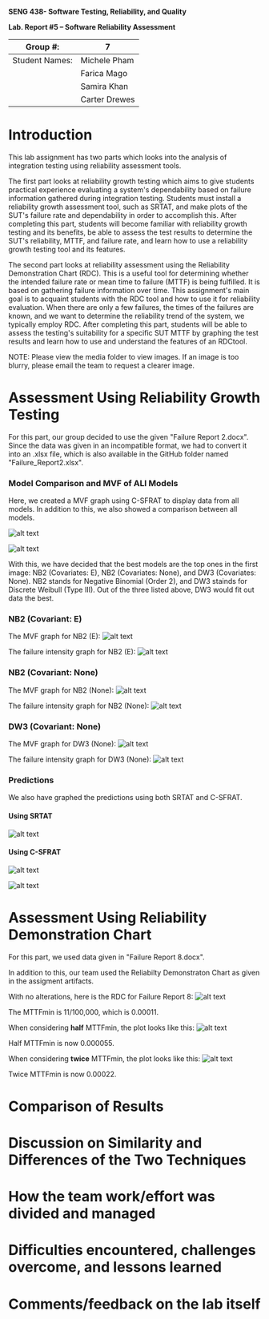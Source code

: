 **SENG 438- Software Testing, Reliability, and Quality**

**Lab. Report \#5 – Software Reliability Assessment**

| Group \#:       |  7 |
|-----------------|---|
| Student Names:  |  Michele Pham |
|                 |  Farica Mago |
|                 |  Samira Khan |
|                 |  Carter Drewes |

# Introduction
This lab assignment has two parts which looks into the analysis of integration testing using reliability assessment tools. 

The first part looks at reliability growth testing which aims to give students practical experience evaluating a system's dependability based on failure information gathered during integration testing. Students must install a reliability growth assessment tool, such as SRTAT, and make plots of the SUT's failure rate and dependability in order to accomplish this. After completing this part, students will become familiar with reliability growth testing and its benefits, be able to assess the test results to determine the SUT's reliability, MTTF, and failure rate, and
learn how to use a reliability growth testing tool and its features.

The second part looks at reliability assessment using the Reliability Demonstration Chart (RDC). This is a useful tool for determining whether the intended failure rate or mean time to failure (MTTF) is being fulfilled. It is based on gathering failure information over time. This assignment's main goal is to acquaint students with the RDC tool and how to use it for reliability evaluation. When there are only a few failures, the times of the failures are known, and we want to determine the reliability trend of the system, we typically employ RDC. After completing this part, students will be able to assess the testing's suitability for a specific SUT MTTF by graphing the test results and learn how to use and understand the features of an RDCtool.

NOTE: Please view the media folder to view images. If an image is too blurry, please email the team to request a clearer image. 

# Assessment Using Reliability Growth Testing 
For this part, our group decided to use the given "Failure Report 2.docx". Since the data was given in an incompatible format, we had to convert it into an .xlsx file, which is also available in the GitHub folder named "Failure_Report2.xlsx". 

### Model Comparison and MVF of ALl Models
Here, we created a MVF graph using C-SFRAT to display data from all models. In addition to this, we also showed a comparison between all models.

![alt text](https://github.com/michie08/SENG438-A5/blob/main/media/MVF-all2.jpg)

![alt text](https://github.com/michie08/SENG438-A5/blob/main/media/MVF-all1.jpg)

With this, we have decided that the best models are the top ones in the first image: NB2 (Covariates: E), NB2 (Covariates: None), and DW3 (Covariates: None). NB2 stands for Negative Binomial (Order 2), and DW3 stainds for Discrete Weibull (Type III). Out of the three listed above, DW3 would fit out data the best. 

### NB2 (Covariant: E)
The MVF graph for NB2 (E):
![alt text](https://github.com/michie08/SENG438-A5/blob/main/media/NB2(E)-MVF.jpg)

The failure intensity graph for NB2 (E):
![alt text](https://github.com/michie08/SENG438-A5/blob/main/media/NB2(E)-failure-intensity.jpg) 

### NB2 (Covariant: None)
The MVF graph for NB2 (None):
![alt text](https://github.com/michie08/SENG438-A5/blob/main/media/NB2(None)-MVF.jpg)

The failure intensity graph for NB2 (None):
![alt text](https://github.com/michie08/SENG438-A5/blob/main/media/NB2(None)-failure-intensity.jpg)

### DW3 (Covariant: None)
The MVF graph for DW3 (None):
![alt text](https://github.com/michie08/SENG438-A5/blob/main/media/DW3(None)-MVF.jpg)

The failure intensity graph for DW3 (None):
![alt text](https://github.com/michie08/SENG438-A5/blob/main/media/DW3(None)-failure-intensity.jpg)

### Predictions
We also have graphed the predictions using both SRTAT and C-SFRAT.

#### Using SRTAT
![alt text](https://github.com/michie08/SENG438-A5/blob/main/media/Prediction-SRTAT.jpg)

#### Using C-SFRAT
![alt text](https://github.com/michie08/SENG438-A5/blob/main/media/Prediction-C-SFRAT.jpg) 

![alt text](https://github.com/michie08/SENG438-A5/blob/main/media/Prediction-C-SFRAT-2.jpg)

# Assessment Using Reliability Demonstration Chart 
For this part, we used data given in "Failure Report 8.docx". 

In addition to this, our team used the Reliabilty Demonstraton Chart as given in the assigment artifacts. 

With no alterations, here is the RDC for Failure Report 8:
![alt text](https://github.com/michie08/SENG438-A5/blob/main/media/RDC-OG.jpg)

The MTTFmin is 11/100,000, which is 0.00011. 

When considering **half** MTTFmin, the plot looks like this:
![alt text](https://github.com/michie08/SENG438-A5/blob/main/media/RDC-Half.jpg)

Half MTTFmin is now 0.000055. 

When considering **twice** MTTFmin, the plot looks like this:
![alt text](https://github.com/michie08/SENG438-A5/blob/main/media/RDC-Twice.jpg)

Twice MTTFmin is now 0.00022. 

# Comparison of Results

# Discussion on Similarity and Differences of the Two Techniques

# How the team work/effort was divided and managed

# 

# Difficulties encountered, challenges overcome, and lessons learned

# Comments/feedback on the lab itself
